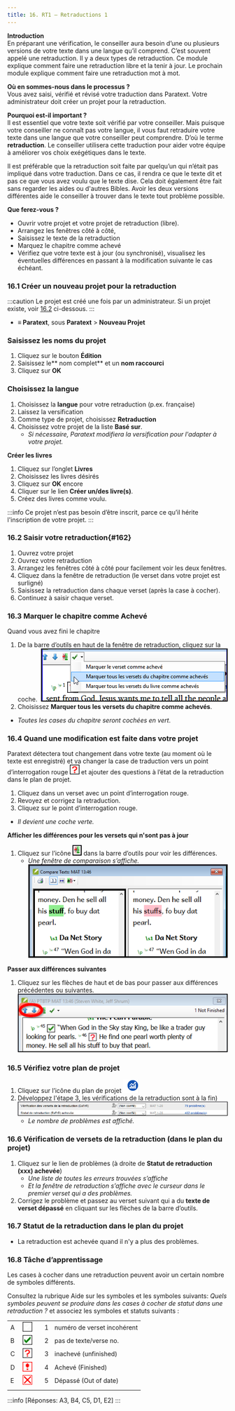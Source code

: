 ```yaml
---
title: 16. RT1 – Retraductions 1
---
```

**Introduction**  
En préparant une vérification, le conseiller aura besoin d’une ou plusieurs versions de votre texte dans une langue qu’il comprend. C’est souvent appelé une retraduction. Il y a deux types de retraduction. Ce module explique comment faire une retraduction libre et la tenir à jour. Le prochain module explique comment faire une retraduction mot à mot.

**Où en sommes-nous dans le processus ?**  
Vous avez saisi, vérifié et révisé votre traduction dans Paratext. Votre administrateur doit créer un projet pour la retraduction.

**Pourquoi est-il important ?**  
Il est essentiel que votre texte soit vérifié par votre conseiller. Mais puisque votre conseiller ne connaît pas votre langue, il vous faut retraduire votre texte dans une langue que votre conseiller peut comprendre. D’où le terme **retraduction**. Le conseiller utilisera cette traduction pour aider votre équipe à améliorer vos choix exégétiques dans le texte.

Il est préférable que la retraduction soit faite par quelqu’un qui n’était pas impliqué dans votre traduction. Dans ce cas, il rendra ce que le texte dit et pas ce que vous avez voulu que le texte dise. Cela doit également être fait sans regarder les aides ou d'autres Bibles. Avoir les deux versions différentes aide le conseiller à trouver dans le texte tout problème possible.

**Que ferez-vous ?**  
- Ouvrir votre projet et votre projet de retraduction (libre).
- Arrangez les fenêtres côté à côté,
- Saisissez le texte de la retraduction
- Marquez le chapitre comme achevé
- Vérifiez que votre texte est à jour (ou synchronisé), visualisez les éventuelles différences en passant à la modification suivante le cas échéant.

### 16.1 Créer un nouveau projet pour la retraduction

:::caution
Le projet est créé une fois par un administrateur. Si un projet existe, voir [16.2](#162) ci-dessous. 
:::

- **≡ Paratext**, sous **Paratext** \> **Nouveau Projet**

### Saisissez les noms du projet
1. Cliquez sur le bouton **Édition**
2. Saisissez le** nom complet** et un **nom raccourci**
3. Cliquez sur **OK**

### Choisissez la langue
1. Choisissez la **langue** pour votre retraduction (p.ex. française)
5. Laissez la versification
6. Comme type de projet, choisissez **Retraduction** 
7. Choisissez votre projet de la liste **Basé sur**.  
   - *Si nécessaire, Paratext modifiera la versification pour l'adapter à votre projet.*

**Créer les livres**  
1. Cliquez sur l’onglet **Livres**
2.  Choisissez les livres désirés
3.  Cliquez sur **OK** encore
4.  Cliquer sur le lien **Créer un/des livre(s)**.
5.  Créez des livres comme voulu.

:::info
Ce projet n’est pas besoin d’être inscrit, parce ce qu’il hérite l'inscription de votre projet.
:::

### 16.2 Saisir votre retraduction{#162}

1. Ouvrez votre projet
1. Ouvrez votre retraduction
1. Arrangez les fenêtres côté à côté pour facilement voir les deux fenêtres.
1. Cliquez dans la fenêtre de retraduction (le verset dans votre projet est surligné)
1. Saisissez la retraduction dans chaque verset (après la case à cocher).
1. Continuez à saisir chaque verset.

### 16.3 Marquer le chapitre comme Achevé

Quand vous avez fini le chapitre
1. De la barre d’outils en haut de la fenêtre de retraduction, cliquez sur la coche.
  ![](../media/fa91cc9ca5da7849a9d3521c106974f4.png)
1. Choisissez **Marquer tous les versets du chapitre comme achevés**.  
  - *Toutes les cases du chapitre seront cochées en vert*.

### 16.4 Quand une modification est faite dans votre projet

Paratext détectera tout changement dans votre texte (au moment où le texte est enregistré) et va changer la case de traduction vers un point d’interrogation rouge ![](../media/fd2a2899133a5e6932581c91e4a3f0e3.png) et ajouter des questions à l’état de la retraduction dans le plan de projet.

1. Cliquez dans un verset avec un point d’interrogation rouge.
1. Revoyez et corrigez la retraduction.
1. Cliquez sur le point d’interrogation rouge.  
  - *Il devient une coche verte.*

**Afficher les différences pour les versets qui n'sont pas à jour**  
1. Cliquez sur l’icône ![](../media/5b9af43b92e2984dfe2614a1d297c3dd.png) dans la barre d’outils pour voir les différences.  
   - *Une fenêtre de comparaison s’affiche.*
    ![](../media/4c4861961bdc6b29ac2b12df524933af.png)

**Passer aux différences suivantes**  
1. Cliquez sur les flèches de haut et de bas pour passer aux différences précédentes ou suivantes.
    ![](../media/66e34d402a20c35065e728c76462356f.png)

### 16.5 Vérifiez votre plan de projet

1. Cliquez sur l’icône du plan de projet ![](../media/d4f73d4e85851f0a7038bdd7f203d5f5.png)
1. Développez l'étape 3, les vérifications de la retraduction sont à la fin)
   ![](../media/51e432962bdc525142b1e8b23fec5ebe.png)  
    - *Le nombre de problèmes est affiché.*

### 16.6 Vérification de versets de la retraduction (dans le plan du projet)

1. Cliquez sur le lien de problèmes (à droite de **Statut de retraduction (xxx) achevée**)  
    - *Une liste de toutes les erreurs trouvées s’affiche*
     - *Et la fenêtre de retraduction s’affiche avec le curseur dans le premier verset qui a des problèmes.*
1. Corrigez le problème et passez au verset suivant qui a du **texte de verset dépassé** en cliquant sur les flèches de la barre d’outils.

### 16.7 Statut de la retraduction dans **le plan du projet**

- La retraduction est achevée quand il n'y a plus des problèmes.

### 16.8 Tâche d’apprentissage

Les cases à cocher dans une retraduction peuvent avoir un certain nombre de symboles différents.

Consultez la rubrique Aide sur les symboles et les symboles suivants: *Quels symboles peuvent se produire dans les cases à cocher de statut dans une retraduction ?* et associez les symboles et statuts suivants :

| | | | |  |
|---|-------------------------------------------------|---|---|-----------------------------|
| A | ![](../media/09b61c5c6d378fe5eb55993803e9fa62.png) |   | 1 | numéro de verset incohérent |
| B | ![](../media/137adc925e0bf657c630c10699ddc5f8.png) |   | 2 | pas de texte/verse no.      |
| C | ![](../media/82d0c3ada1245233d0d5fe0b4e650e44.png) |   | 3 | inachevé (unfinished)       |
| D | ![](../media/0cfc20f7ce5ae319c3aeb941e70fa482.png) |   | 4 | Achevé (Finished)           |
| E | ![](../media/aeb91707fa743aa95460a958d7f7f8f4.png) |   | 5 | Dépassé (Out of date)       |
| |


:::info
[Réponses: A3, B4, C5, D1, E2]
:::